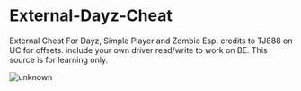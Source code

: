 # External-Dayz-Cheat

External Cheat For Dayz, Simple Player and Zombie Esp. credits to TJ888 on UC for offsets.
include your own driver read/write to work on BE. This source is for learning only.


![unknown](https://user-images.githubusercontent.com/80023326/143150574-b1e434d2-9394-4e08-8c9c-558af6448432.png)
